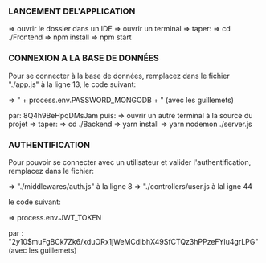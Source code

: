 ### LANCEMENT DEL'APPLICATION ###

  => ouvrir le dossier dans un IDE
    => ouvrir un terminal
    => taper: 
          => cd ./Frontend
          => npm install
          => npm start



### CONNEXION A LA BASE DE DONNÉES

Pour se connecter à la base de données, remplacez dans le fichier "./app.js" à la ligne 13, le code suivant: 

=> " + process.env.PASSWORD_MONGODB + " (avec les guillemets)

par: 8Q4h9BeHpqDMsJam
puis: 
  => ouvrir un autre terminal à la source du projet
    => taper: 
          => cd ./Backend
          => yarn install
          => yarn nodemon ./server.js



### AUTHENTIFICATION ###

Pour pouvoir se connecter avec un utilisateur et valider l'authentification, remplacez dans le fichier: 

=> "./middlewares/auth.js" à la ligne 8
=> "./controllers/user.js à lal igne 44

le code suivant:

  => process.env.JWT_TOKEN

par : "$2y$10$muFgBCk7Zk6/xduORx1jWeMCdIbhX49SfCTQz3hPPzeFYlu4grLPG" (avec les guillemets)



